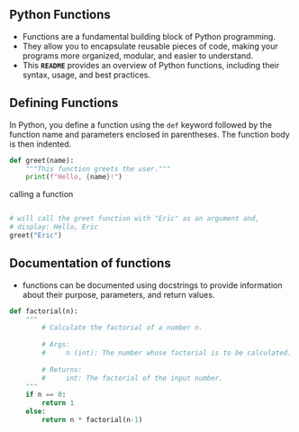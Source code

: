 ## Python Functions

- Functions are a fundamental building block of Python programming. 
- They allow you to encapsulate reusable pieces of code, making your programs more organized, modular, and easier to understand. 
- This **`README`** provides an overview of Python functions, including their syntax, usage, and best practices.

## Defining Functions

In Python, you define a function using the `def` keyword followed by the function name and parameters enclosed in parentheses. The function body is then indented.

```python
def greet(name):
    """This function greets the user."""
    print(f"Hello, {name}!")
```
calling a function
```python

# will call the greet function with "Eric" as an argument and, 
# display: Hello, Eric
greet("Eric")  
```

## Documentation of functions
- functions can be documented using docstrings to provide information about their purpose, parameters, and return values.
  
```python
def factorial(n):
    """
        # Calculate the factorial of a number n.
        
        # Args:
        #     n (int): The number whose factorial is to be calculated.
        
        # Returns:
        #     int: The factorial of the input number.
    """
    if n == 0:
        return 1
    else:
        return n * factorial(n-1)
```
